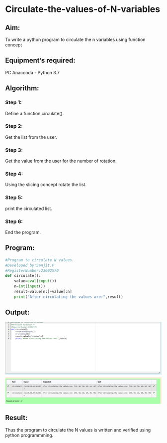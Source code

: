 # Circulate-the-values-of-N-variables
## Aim:
To write a python program to circulate the n variables using function concept
## Equipment’s required:
PC
Anaconda - Python 3.7
## Algorithm: 
### Step 1: 
Define a function circulate().
### Step 2: 
Get the list from the user.
### Step 3: 
Get the value from the user for the number of rotation.
### Step 4: 
Using the slicing concept rotate the list.
### Step 5: 
print the circulated list.
### Step 6: 
End the program.

## Program:
```python
#Program to circulate N values.
#Developed by:Sanjit.P
#RegisterNumber:23002570
def circulate():
    value=eval(input())
    n=int(input())
    result=value[n:]+value[:n]
    print("After circulating the values are:",result)
```

## Output:
![output](exp1bpy.png)

## Result:
Thus the program to circulate the N values is written and verified using python programmming.
